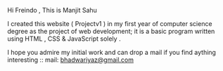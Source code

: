 Hi Freindo , This is Manjit Sahu

I created this website ( Projectv1 ) in my first year of computer science degree as the project of web development; it is a basic program written using HTML , CSS  & JavaScript solely . 

I hope you admire my initial work and can drop a mail if you find aything interesting :: mail: bhadwariyaz@gmail.com
